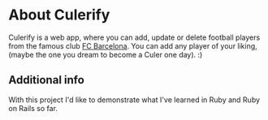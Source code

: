 # About Culerify
Culerify is a web app, where you can add, update or delete football players from the famous club [FC Barcelona](https://www.fcbarcelona.com/en/).
You can add any player of your liking, (maybe the one you dream to become a Culer one day). :)

## Additional info
With this project I'd like to demonstrate what I've learned in Ruby and Ruby on Rails so far. 

